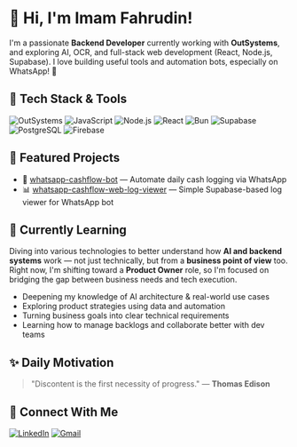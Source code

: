 # 👋 Hi, I'm Imam Fahrudin!

I'm a passionate **Backend Developer** currently working with **OutSystems**, and exploring AI, OCR, and full-stack web development (React, Node.js, Supabase). I love building useful tools and automation bots, especially on WhatsApp! 📱

## 🚀 Tech Stack & Tools

![OutSystems](https://img.shields.io/badge/OutSystems-E2231A?logo=outsystems&logoColor=white)
![JavaScript](https://img.shields.io/badge/JavaScript-F7DF1E?logo=javascript&logoColor=black)
![Node.js](https://img.shields.io/badge/Node.js-339933?logo=node.js&logoColor=white)
![React](https://img.shields.io/badge/React-20232A?logo=react&logoColor=61DAFB)
![Bun](https://img.shields.io/badge/Bun-000000?logo=bun&logoColor=white)
![Supabase](https://img.shields.io/badge/Supabase-3ECF8E?logo=supabase&logoColor=white)
![PostgreSQL](https://img.shields.io/badge/PostgreSQL-4169E1?logo=postgresql&logoColor=white)
![Firebase](https://img.shields.io/badge/Firebase-FFCA28?logo=firebase&logoColor=black)

## 📌 Featured Projects

- 💬 [whatsapp-cashflow-bot](https://github.com/fahroediin/whatsapp-cashflow-bot) — Automate daily cash logging via WhatsApp
- 📊 [whatsapp-cashflow-web-log-viewer](https://github.com/fahroediin/cashflow-web) — Simple Supabase-based log viewer for WhatsApp bot

## 🧠 Currently Learning

Diving into various technologies to better understand how **AI and backend systems** work — not just technically, but from a **business point of view** too.  
Right now, I'm shifting toward a **Product Owner** role, so I'm focused on bridging the gap between business needs and tech execution.

- Deepening my knowledge of AI architecture & real-world use cases  
- Exploring product strategies using data and automation  
- Turning business goals into clear technical requirements  
- Learning how to manage backlogs and collaborate better with dev teams


## ✨ Daily Motivation

<!-- QUOTE-START -->
> "Discontent is the first necessity of progress." — **Thomas Edison**
<!-- QUOTE-END -->


## 🔗 Connect With Me

[![LinkedIn](https://img.shields.io/badge/LinkedIn-blue?logo=linkedin&logoColor=white)](https://linkedin.com/in/fahroediin)
[![Gmail](https://img.shields.io/badge/Gmail-D14836?logo=gmail&logoColor=white)](mailto:fahroediin@gmail.com)

